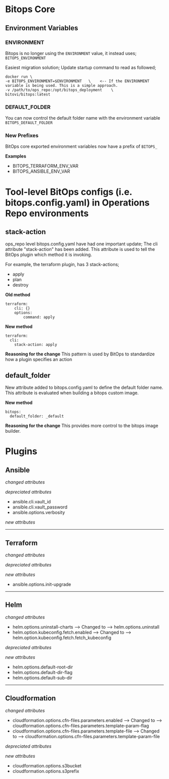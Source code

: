 # Bitops Core

## Environment Variables
### ENVIRONMENT
Bitops is no longer using the `ENVIRONMENT` value, it instead uses; `BITOPS_ENVIRONMENT`

Easiest migration solution; 
Update startup command to read as followed;
```
docker run \
-e BITOPS_ENVIRONMENT=$ENVIRONMENT   \    <-- If the ENVIRONMENT variable is being used. This is a simple approach. 
-v /path/to/ops_repo:/opt/bitops_deployment    \
bitovi/bitops:latest
```

### DEFAULT_FOLDER
You can now control the default folder name with the environment variable `BITOPS_DEFAULT_FOLDER`

### New Prefixes
BitOps core exported environment variables now have a prefix of `BITOPS_`

**Examples**
- BITOPS_TERRAFORM_ENV_VAR
- BITOPS_ANSIBLE_ENV_VAR


# Tool-level BitOps configs (i.e. bitops.config.yaml) in Operations Repo environments
## stack-action
ops_repo level bitops.config.yaml have had one important update; The cli attribute "stack-action" has been added. This attribute is used to tell the BitOps plugin which method it is invoking. 

For example, the terraform plugin, has 3 stack-actions;
- apply
- plan
- destroy

**Old method**
```
terraform:
    cli: {}
    options:
        command: apply
```

**New method**
```
terraform:
  cli:
    stack-action: apply
```

**Reasoning for the change**
This pattern is used by BitOps to standardize how a plugin specifies an action

## default_folder
New attribute added to bitops.config.yaml to define the default folder name. This attribute is evaluated when building a bitops custom image. 

**New method**
```
bitops:
  default_folder: _default
```

**Reasoning for the change**
This provides more control to the bitops image builder. 


# Plugins
## Ansible
*changed attributes*

*depreciated attributes*
- ansible.cli.vault_id
- ansible.cli.vault_password
- ansible.options.verbosity

*new attributes*

<hr/>

## Terraform
*changed attributes*

*depreciated attributes*

*new attributes*
- ansible.options.init-upgrade

<hr/>

## Helm
*changed attributes*
- helm.options.uninstall-charts --> Changed to --> helm.options.uninstall
- helm.option.kubeconfig.fetch.enabled --> Changed to --> helm.option.kubeconfig.fetch.fetch_kubeconfig

*depreciated attributes*


*new attributes*
- helm.options.default-root-dir
- helm.options.default-dir-flag
- helm.options.default-sub-dir

<hr/>

## Cloudformation
*changed attributes*
- cloudformation.options.cfn-files.parameters.enabled --> Changed to --> cloudformation.options.cfn-files.parameters.template-param-flag
- cloudformation.options.cfn-files.parameters.template-file --> Changed to --> cloudformation.options.cfn-files.parameters.template-param-file

*depreciated attributes*


*new attributes*
- cloudformation.options.s3bucket
- cloudformation.options.s3prefix
